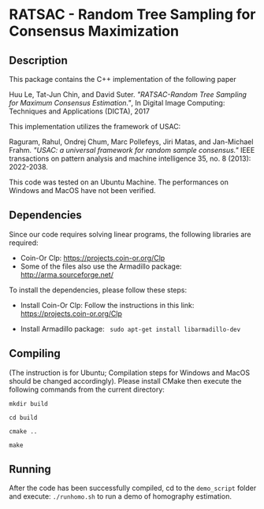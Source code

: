 # RATSAC - Random Tree Sampling for Consensus Maximization

Description
---
This package contains the C++ implementation of the following paper

Huu Le, Tat-Jun Chin, and David Suter. *"RATSAC-Random Tree Sampling for Maximum Consensus Estimation."*, In Digital Image Computing: Techniques and Applications (DICTA), 2017


This implementation utilizes the framework of USAC:

Raguram, Rahul, Ondrej Chum, Marc Pollefeys, Jiri Matas, and Jan-Michael Frahm. *"USAC: a universal framework for random sample consensus."* IEEE transactions on pattern analysis and machine intelligence 35, no. 8 (2013): 2022-2038.

This code was tested on an Ubuntu Machine. The performances on Windows and MacOS have not been verified.

Dependencies
---
Since our code requires solving linear programs, the following libraries are required:
* Coin-Or Clp: https://projects.coin-or.org/Clp
* Some of the files also use the Armadillo package: http://arma.sourceforge.net/

To install the dependencies, please follow these steps:
* Install Coin-Or Clp: Follow the instructions in this link: https://projects.coin-or.org/Clp

* Install Armadillo package: 
 ` sudo apt-get install libarmadillo-dev`

Compiling
---
(The instruction is for Ubuntu; Compilation steps for Windows and MacOS should be changed accordingly).
Please install CMake then execute the following commands from the current directory:


`mkdir build`

`cd build`

`cmake ..`

`make`

Running 
---
After the code has been successfully compiled, cd to the `demo_script` folder and execute: `./runhomo.sh` to run a demo of homography estimation.